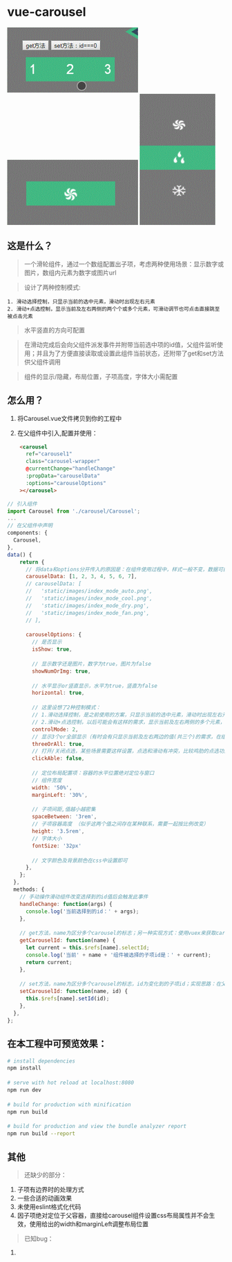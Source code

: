# vue-carousel
![img](./static/images/001.gif)
![img](./static/images/002.gif)
![img](./static/images/003.gif)
## 这是什么？

> 一个滑轮组件，通过一个数组配置出子项，考虑两种使用场景：显示数字或图片，数组内元素为数字或图片url

> 设计了两种控制模式: 

    1. 滑动选择控制，只显示当前的选中元素，滑动时出现左右元素
    2. 滑动+点选控制，显示当前及左右两侧的两个个或多个元素，可滑动调节也可点击直接跳至被点击元素

> 水平竖直的方向可配置

> 在滑动完成后会向父组件派发事件并附带当前选中项的id值，父组件监听使用；并且为了方便直接读取或设置此组件当前状态，还附带了get和set方法供父组件调用

> 组件的显示/隐藏，布局位置，子项高度，字体大小需配置

## 怎么用？

1. 将Carousel.vue文件拷贝到你的工程中

2. 在父组件中引入,配置并使用：
``` html
    <carousel
      ref="carousel1"
      class="carousel-wrapper"
      @currentChange="handleChange"
      :propData="carouselData"
      :options="carouselOptions"
    ></carousel>
```
``` javascript
// 引入组件
import Carousel from './carousel/Carousel';
...
// 在父组件中声明
components: {
  Carousel,
},
data() {
    return {
      // 将data和options分开传入的原因是：在组件使用过程中，样式一般不变，数据可能会变
      carouselData: [1, 2, 3, 4, 5, 6, 7],
      // carouselData: [
      //   'static/images/index_mode_auto.png',
      //   'static/images/index_mode_cool.png',
      //   'static/images/index_mode_dry.png',
      //   'static/images/index_mode_fan.png',
      // ],

      carouselOptions: {
        // 是否显示
        isShow: true,

        // 显示数字还是图片，数字为true，图片为false
        showNumOrImg: true,

        // 水平显示or竖直显示，水平为true，竖直为false
        horizontal: true,

        // 这里设想了2种控制模式：
        // 1.滑动选择控制，是之前使用的方案，只显示当前的选中元素，滑动时出现左右元素
        // 2.滑动+点选控制，以后可能会有这样的需求，显示当前及左右两侧的多个元素，可滑动调节也可点击直接跳至点击元素
        controlMode: 2,
        // 显示3个or全部显示（有时会有只显示当前及左右两边的值(共三个)的需求，在组件内部实现了隐藏效果）,仅在controlMode为1时有设置意义，相当于控制模式1的一种扩展
        threeOrAll: true,
        // 打开/关闭点选，某些场景需要这样设置，点选和滑动有冲突，比较鸡肋的点选功能 -_-|
        clickAble: false,

        // 定位布局配置项：容器的水平位置绝对定位与窗口
        // 组件宽度
        width: '50%',
        marginLeft: '30%',

        // 子项间距,值越小越密集
        spaceBetween: '3rem',
        // 子项容器高度 （似乎这两个值之间存在某种联系，需要一起按比例改变）
        height: '3.5rem',
        // 字体大小
        fontSize: '32px'
        
        // 文字颜色及背景颜色在css中设置即可
      },
    };
  },
  methods: {
    // 手动操作滑动组件改变选择到的id值后会触发此事件
    handleChange: function(args) {
      console.log('当前选择到的id：' + args);
    },

    // get方法，name为区分多个carousel的标志；另一种实现方式：使用vuex来获取carousel组件的selectId属性
    getCarouselId: function(name) {
      let current = this.$refs[name].selectId;
      console.log('当前' + name + '组件被选择的子项id是：' + current);
      return current;
    },

    // set方法，name为区分多个carousel的标志，id为变化到的子项id；实现思路：在父组件中调用子组件自己的setId()方法
    setCarouselId: function(name, id) {
      this.$refs[name].setId(id);
    },
  },
};
```

## 在本工程中可预览效果：
``` bash
# install dependencies
npm install

# serve with hot reload at localhost:8080
npm run dev

# build for production with minification
npm run build

# build for production and view the bundle analyzer report
npm run build --report
```

## 其他
> 还缺少的部分：
1. 子项有边界时的处理方式
2. 一些合适的动画效果
3. 未使用eslint格式化代码
4. 因子项绝对定位于父容器，直接给carousel组件设置css布局属性并不会生效，使用给出的width和marginLeft调整布局位置

> 已知bug：
1. 

